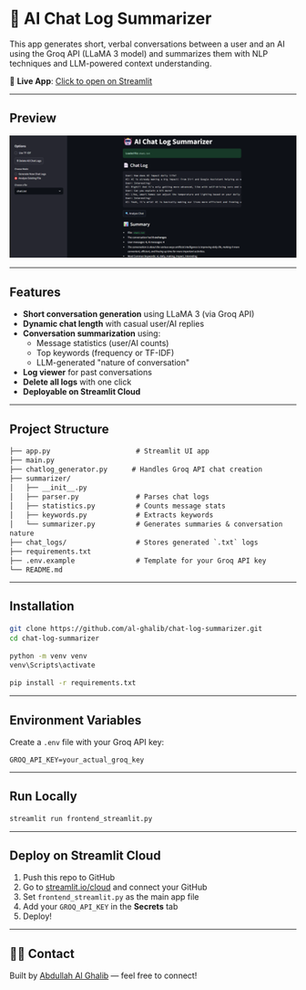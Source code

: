 # 🤖 AI Chat Log Summarizer

This app generates short, verbal conversations between a user and an AI using the Groq API (LLaMA 3 model) and summarizes them with NLP techniques and LLM-powered context understanding.

🚀 **Live App**: [Click to open on Streamlit](https://al-ghalib-chat-log-summarizer-app-emvfaq.streamlit.app/)

---

## Preview

![App Screenshot](screenshot.png)

---


## Features

- **Short conversation generation** using LLaMA 3 (via Groq API)
- **Dynamic chat length** with casual user/AI replies
- **Conversation summarization** using:
  - Message statistics (user/AI counts)
  - Top keywords (frequency or TF-IDF)
  - LLM-generated "nature of conversation"
- **Log viewer** for past conversations
- **Delete all logs** with one click
- **Deployable on Streamlit Cloud**

---

## Project Structure

```
├── app.py                     # Streamlit UI app
├── main.py
├── chatlog_generator.py      # Handles Groq API chat creation
├── summarizer/
│   ├── __init__.py
│   ├── parser.py              # Parses chat logs
│   ├── statistics.py          # Counts message stats
│   ├── keywords.py            # Extracts keywords
│   └── summarizer.py          # Generates summaries & conversation nature
├── chat_logs/                 # Stores generated `.txt` logs
├── requirements.txt
├── .env.example               # Template for your Groq API key
└── README.md

````

---

## Installation

```bash
git clone https://github.com/al-ghalib/chat-log-summarizer.git
cd chat-log-summarizer
````
```bash
python -m venv venv
venv\Scripts\activate 
````
```bash
pip install -r requirements.txt
````

---

## Environment Variables

Create a `.env` file with your Groq API key:

```
GROQ_API_KEY=your_actual_groq_key
```

---

## Run Locally

```bash
streamlit run frontend_streamlit.py
```

---

## Deploy on Streamlit Cloud

1. Push this repo to GitHub
2. Go to [streamlit.io/cloud](https://streamlit.io/cloud) and connect your GitHub
3. Set `frontend_streamlit.py` as the main app file
4. Add your `GROQ_API_KEY` in the **Secrets** tab
5. Deploy!

---

## 🙋‍♂️ Contact

Built by [Abdullah Al Ghalib](https://www.linkedin.com/in/abdullah-al-ghalib/) — feel free to connect!
